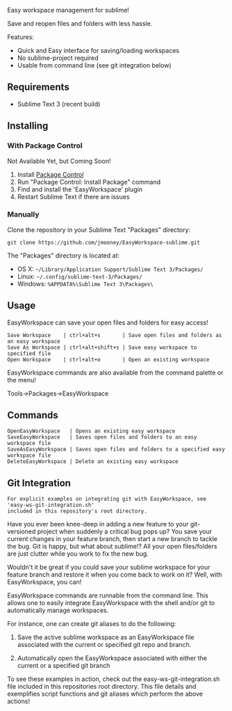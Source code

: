 
Easy workspace management for sublime!

Save and reopen files and folders with less hassle.

Features:
 - Quick and Easy interface for saving/loading workspaces
 - No sublime-project required
 - Usable from command line (see git integration below)

Requirements
------------
* Sublime Text 3 (recent build)

Installing
----------
### With Package Control

Not Available Yet, but Coming Soon!

1. Install [Package Control](https://packagecontrol.io/installation)
2. Run "Package Control: Install Package" command
3. Find and install the 'EasyWorkspace' plugin
4. Restart Sublime Text if there are issues

### Manually
Clone the repository in your Sublime Text "Packages" directory:

    git clone https://github.com/jmooney/EasyWorkspace-sublime.git

The "Packages" directory is located at:

* OS X: `~/Library/Application Support/Sublime Text 3/Packages/`
* Linux: `~/.config/sublime-text-3/Packages/`
* Windows: `%APPDATA%\Sublime Text 3\Packages\`

Usage
-----
EasyWorkspace can save your open files and folders for easy access!

    Save Workspace    | ctrl+alt+s       | Save open files and folders as an easy workspace
    Save As Workspace | ctrl+alt+shift+s | Save easy workspace to specified file
    Open Workspace    | ctrl+alt+o       | Open an existing workspace

EasyWorkspace commands are also available from the command palette or the menu!

Tools->Packages->EasyWorkspace

Commands
--------

    OpenEasyWorkspace   | Opens an existing easy workspace
    SaveEasyWorkspace   | Saves open files and folders to an easy workspace file
    SaveAsEasyWorkspace | Saves open files and folders to a specified easy workspace file
    DeleteEasyWorkspace | Delete an existing easy workspace

Git Integration
---------------

    For explicit examples on integrating git with EasyWorkspace, see 'easy-ws-git-integration.sh'
    included in this repository's root directory.

Have you ever been knee-deep in adding a new feature to your git-versioned project
when suddenly a critical bug pops up? You save your current changes in your feature
branch, then start a new branch to tackle the bug. Git is happy, but what about
sublime!? All your open files/folders are just clutter while you work to fix
the new bug.

Wouldn't it be great if you could save your sublime workspace for your feature branch
and restore it when you come back to work on it? Well, with EasyWorkspace, you can!

EasyWorkspace commands are runnable from the command line. This allows one to easily
integrate EasyWorkspace with the shell and/or git to automatically manage workspaces.

For instance, one can create git aliases to do the following:

1. Save the active sublime workspace as an EasyWorkspace file associated with
   the current or specified git repo and branch.

2. Automatically open the EasyWorkspace associated with either the current or a
   specified git branch

To see these examples in action, check out the easy-ws-git-integration.sh file
included in this repositories root directory. This file details and exemplifies
script functions and git aliases which perform the above actions!
